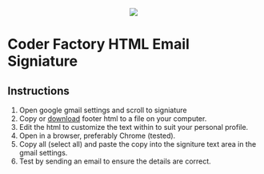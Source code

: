 <p align="center"><img src="https://github.com/coder-factory-academy/cf-guidline-css/blob/master/CFA.png"></p>

# Coder Factory HTML Email Signiature

## Instructions

1. Open google gmail settings and scroll to signiature
2. Copy or <a href="https://github.com/coder-factory-academy/cf-email-footer/blob/master/email_signiature.html">download</a> footer html to a file on your computer.
3. Edit the html to customize the text within to suit your personal profile.
3. Open in a browser, preferably Chrome (tested).
4. Copy all (select all) and paste the copy into the signiture text area in the gmail settings.
5. Test by sending an email to ensure the details are correct.
